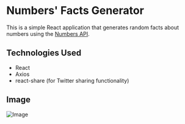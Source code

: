 # Numbers' Facts Generator

This is a simple React application that generates random facts about numbers using the [Numbers API](numbersapi.com).

## Technologies Used

- React
- Axios
- react-share (for Twitter sharing functionality)

## Image

![Image]("image.png")